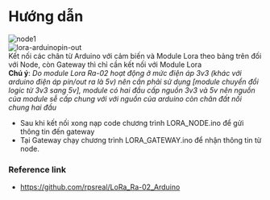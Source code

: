 # Hướng dẫn
![node1](https://user-images.githubusercontent.com/26000753/48850165-9bf55480-edda-11e8-8811-420666cc5c8a.PNG)
 <br/>
![lora-arduinopin-out](https://user-images.githubusercontent.com/26000753/51382656-ed576100-1b49-11e9-8333-b0bcd41cbfc8.PNG)
<br/>
Kết nối các chân từ Arduino với cảm biến và Module Lora theo bảng trên đối với Node, còn Gateway thì chỉ cần kết nối với Module Lora <br/>
**Chú ý**: *Do module Lora Ra-02 hoạt động ở mức điện áp 3v3 (khác với arduino điện áp pin/out ra là 5v) nên cần phải sử dụng [module chuyển đổi logic từ 3v3 sang 5v], module có hai đầu cấp nguồn 3v3 và 5v nên nguồn của module sễ cấp chung với với nguồn của arduino còn chân đất nối chung hai đầu*
- Sau khi kết nối xong nạp code chương trình LORA_NODE.ino để gửi thông tin đến gateway
- Tại Gateway chạy chương trình LORA_GATEWAY.ino để nhận thông tin từ node.
### Reference link
- https://github.com/rpsreal/LoRa_Ra-02_Arduino
